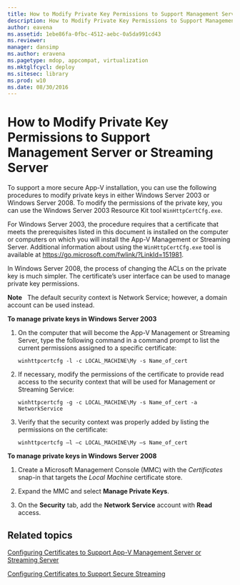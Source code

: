 ```yaml
---
title: How to Modify Private Key Permissions to Support Management Server or Streaming Server
description: How to Modify Private Key Permissions to Support Management Server or Streaming Server
author: eavena
ms.assetid: 1ebe86fa-0fbc-4512-aebc-0a5da991cd43
ms.reviewer: 
manager: dansimp
ms.author: eravena
ms.pagetype: mdop, appcompat, virtualization
ms.mktglfcycl: deploy
ms.sitesec: library
ms.prod: w10
ms.date: 08/30/2016
---
```



# How to Modify Private Key Permissions to Support Management Server or Streaming Server


To support a more secure App-V installation, you can use the following procedures to modify private keys in either Windows Server 2003 or Windows Server 2008. To modify the permissions of the private key, you can use the Windows Server 2003 Resource Kit tool `WinHttpCertCfg.exe`.

For Windows Server 2003, the procedure requires that a certificate that meets the prerequisites listed in this document is installed on the computer or computers on which you will install the App-V Management or Streaming Server. Additional information about using the `WinHttpCertCfg.exe` tool is available at <https://go.microsoft.com/fwlink/?LinkId=151981>.

In Windows Server 2008, the process of changing the ACLs on the private key is much simpler. The certificate’s user interface can be used to manage private key permissions.

**Note**  
The default security context is Network Service; however, a domain account can be used instead.

 

**To manage private keys in Windows Server 2003**

1.  On the computer that will become the App-V Management or Streaming Server, type the following command in a command prompt to list the current permissions assigned to a specific certificate:

    `winhttpcertcfg -l -c LOCAL_MACHINE\My -s Name_of_cert`

2.  If necessary, modify the permissions of the certificate to provide read access to the security context that will be used for Management or Streaming Service:

    `winhttpcertcfg -g -c LOCAL_MACHINE\My -s Name_of_cert -a NetworkService`

3.  Verify that the security context was properly added by listing the permissions on the certificate:

    `winhttpcertcfg –l –c LOCAL_MACHINE\My –s Name_of_cert`

**To manage private keys in Windows Server 2008**

1.  Create a Microsoft Management Console (MMC) with the *Certificates* snap-in that targets the *Local Machine* certificate store.

2.  Expand the MMC and select **Manage Private Keys**.

3.  On the **Security** tab, add the **Network Service** account with **Read** access.

## Related topics


[Configuring Certificates to Support App-V Management Server or Streaming Server](configuring-certificates-to-support-app-v-management-server-or-streaming-server.md)

[Configuring Certificates to Support Secure Streaming](configuring-certificates-to-support-secure-streaming.md)

 

 





